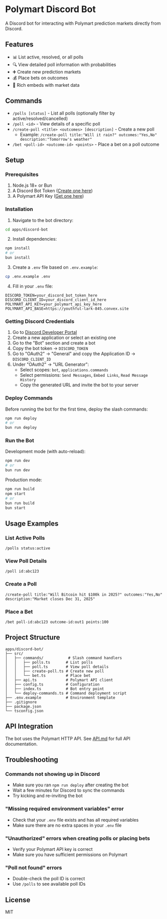 # Polymart Discord Bot

A Discord bot for interacting with Polymart prediction markets directly from Discord.

## Features

- 📊 List active, resolved, or all polls
- 🔍 View detailed poll information with probabilities
- ➕ Create new prediction markets
- 💰 Place bets on outcomes
- 🎨 Rich embeds with market data

## Commands

- `/polls [status]` - List all polls (optionally filter by active/resolved/cancelled)
- `/poll <id>` - View details of a specific poll
- `/create-poll <title> <outcomes> [description]` - Create a new poll
  - Example: `/create-poll title:"Will it rain?" outcomes:"Yes,No" description:"Tomorrow's weather"`
- `/bet <poll-id> <outcome-id> <points>` - Place a bet on a poll outcome

## Setup

### Prerequisites

1. Node.js 18+ or Bun
2. A Discord Bot Token ([Create one here](https://discord.com/developers/applications))
3. A Polymart API Key ([Get one here](https://polymart.xyz/keys))

### Installation

1. Navigate to the bot directory:
```bash
cd apps/discord-bot
```

2. Install dependencies:
```bash
npm install
# or
bun install
```

3. Create a `.env` file based on `.env.example`:
```bash
cp .env.example .env
```

4. Fill in your `.env` file:
```env
DISCORD_TOKEN=your_discord_bot_token_here
DISCORD_CLIENT_ID=your_discord_client_id_here
POLYMART_API_KEY=your_polymart_api_key_here
POLYMART_API_BASE=https://youthful-lark-845.convex.site
```

### Getting Discord Credentials

1. Go to [Discord Developer Portal](https://discord.com/developers/applications)
2. Create a new application or select an existing one
3. Go to the "Bot" section and create a bot
4. Copy the bot token → `DISCORD_TOKEN`
5. Go to "OAuth2" → "General" and copy the Application ID → `DISCORD_CLIENT_ID`
6. Under "OAuth2" → "URL Generator":
   - Select scopes: `bot`, `applications.commands`
   - Select permissions: `Send Messages`, `Embed Links`, `Read Message History`
   - Copy the generated URL and invite the bot to your server

### Deploy Commands

Before running the bot for the first time, deploy the slash commands:

```bash
npm run deploy
# or
bun run deploy
```

### Run the Bot

Development mode (with auto-reload):
```bash
npm run dev
# or
bun run dev
```

Production mode:
```bash
npm run build
npm start
# or
bun run build
bun start
```

## Usage Examples

### List Active Polls
```
/polls status:active
```

### View Poll Details
```
/poll id:abc123
```

### Create a Poll
```
/create-poll title:"Will Bitcoin hit $100k in 2025?" outcomes:"Yes,No" description:"Market closes Dec 31, 2025"
```

### Place a Bet
```
/bet poll-id:abc123 outcome-id:out1 points:100
```

## Project Structure

```
apps/discord-bot/
├── src/
│   ├── commands/           # Slash command handlers
│   │   ├── polls.ts       # List polls
│   │   ├── poll.ts        # View poll details
│   │   ├── create-poll.ts # Create new poll
│   │   └── bet.ts         # Place bet
│   ├── api.ts             # Polymart API client
│   ├── config.ts          # Configuration
│   ├── index.ts           # Bot entry point
│   └── deploy-commands.ts # Command deployment script
├── .env.example           # Environment template
├── .gitignore
├── package.json
└── tsconfig.json
```

## API Integration

The bot uses the Polymart HTTP API. See [API.md](../../API.md) for full API documentation.

## Troubleshooting

### Commands not showing up in Discord
- Make sure you ran `npm run deploy` after creating the bot
- Wait a few minutes for Discord to sync the commands
- Try kicking and re-inviting the bot

### "Missing required environment variables" error
- Check that your `.env` file exists and has all required variables
- Make sure there are no extra spaces in your `.env` file

### "Unauthorized" errors when creating polls or placing bets
- Verify your Polymart API key is correct
- Make sure you have sufficient permissions on Polymart

### "Poll not found" errors
- Double-check the poll ID is correct
- Use `/polls` to see available poll IDs

## License

MIT
